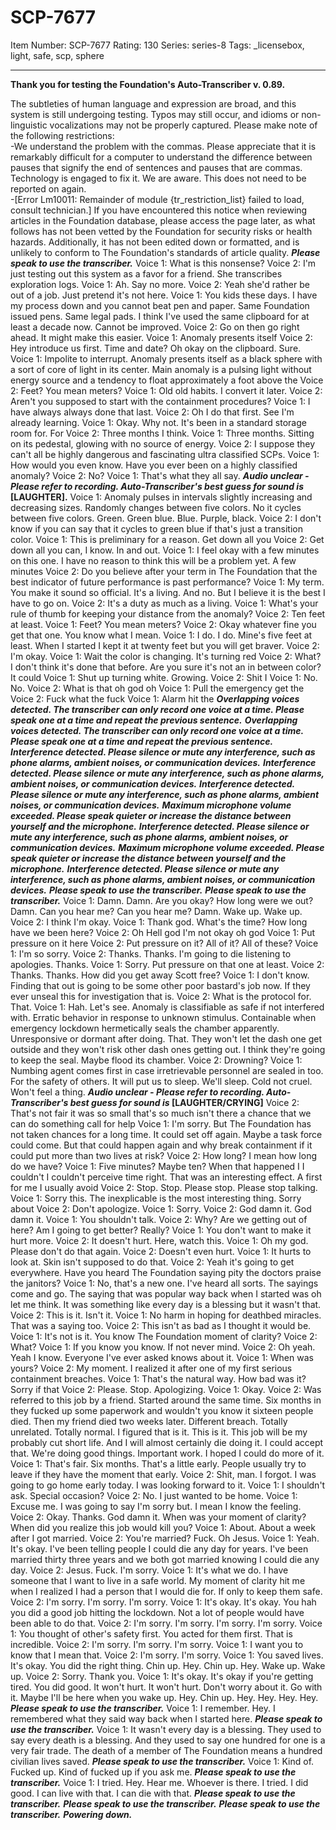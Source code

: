 # SCP-7677
Item Number: SCP-7677
Rating: 130
Series: series-8
Tags: _licensebox, light, safe, scp, sphere

---

**Thank you for testing the Foundation's Auto-Transcriber v. 0.89.**
  
The subtleties of human language and expression are broad, and this system is still undergoing testing. Typos may still occur, and idioms or non-linguistic vocalizations may not be properly captured. 
Please make note of the following restrictions:  
-We understand the problem with the commas. Please appreciate that it is remarkably difficult for a computer to understand the difference between pauses that signify the end of sentences and pauses that are commas. Technology is engaged to fix it. We are aware. This does not need to be reported on again.  
-[Error Lm10011: Remainder of module {tr_restriction_list} failed to load, consult technician.]
If you have encountered this notice when reviewing articles in the Foundation database, please access the page later, as what follows has not been vetted by the Foundation for security risks or health hazards. Additionally, it has not been edited down or formatted, and is unlikely to conform to The Foundation's standards of article quality.
**_Please speak to use the transcriber._**
Voice 1: What is this nonsense?
Voice 2: I'm just testing out this system as a favor for a friend. She transcribes exploration logs.
Voice 1: Ah. Say no more.
Voice 2: Yeah she'd rather be out of a job. Just pretend it's not here.
Voice 1: You kids these days. I have my process down and you cannot beat pen and paper. Same Foundation issued pens. Same legal pads. I think I've used the same clipboard for at least a decade now. Cannot be improved.
Voice 2: Go on then go right ahead. It might make this easier.
Voice 1: Anomaly presents itself
Voice 2: Hey introduce us first. Time and date? Oh okay on the clipboard. Sure.
Voice 1: Impolite to interrupt. Anomaly presents itself as a black sphere with a sort of core of light in its center. Main anomaly is a pulsing light without energy source and a tendency to float approximately a foot above the
Voice 2: Feet? You mean meters?
Voice 1: Old old habits. I convert it later.
Voice 2: Aren't you supposed to start with the containment procedures?
Voice 1: I have always always done that last.
Voice 2: Oh I do that first. See I'm already learning.
Voice 1: Okay. Why not. It's been in a standard storage room for. For
Voice 2: Three months I think.
Voice 1: Three months. Sitting on its pedestal, glowing with no source of energy.
Voice 2: I suppose they can't all be highly dangerous and fascinating ultra classified SCPs.
Voice 1: How would you even know. Have you ever been on a highly classified anomaly?
Voice 2: No?
Voice 1: That's what they all say.
**_Audio unclear - Please refer to recording. Auto-Transcriber's best guess for sound is_ [LAUGHTER].**
Voice 1: Anomaly pulses in intervals slightly increasing and decreasing sizes. Randomly changes between five colors. No it cycles between five colors. Green. Green blue. Blue. Purple, black.
Voice 2: I don't know if you can say that it cycles to green blue if that's just a transition color.
Voice 1: This is preliminary for a reason. Get down all you
Voice 2: Get down all you can, I know. In and out.
Voice 1: I feel okay with a few minutes on this one. I have no reason to think this will be a problem yet. A few minutes
Voice 2: Do you believe after your term in The Foundation that the best indicator of future performance is past performance?
Voice 1: My term. You make it sound so official. It's a living. And no. But I believe it is the best I have to go on.
Voice 2: It's a duty as much as a living.
Voice 1: What's your rule of thumb for keeping your distance from the anomaly?
Voice 2: Ten feet at least.
Voice 1: Feet? You mean meters?
Voice 2: Okay whatever fine you get that one. You know what I mean.
Voice 1: I do. I do. Mine's five feet at least. When I started I kept it at twenty feet but you will get braver.
Voice 2: I'm okay.
Voice 1: Wait the color is changing. It's turning red
Voice 2: What? I don't think it's done that before. Are you sure it's not an in between color? It could
Voice 1: Shut up turning white. Growing.
Voice 2: Shit I
Voice 1: No. No.
Voice 2: What is that oh god oh
Voice 1: Pull the emergency get the
Voice 2: Fuck what the fuck
Voice 1: Alarm hit the
**_Overlapping voices detected. The transcriber can only record one voice at a time. Please speak one at a time and repeat the previous sentence._**
**_Overlapping voices detected. The transcriber can only record one voice at a time. Please speak one at a time and repeat the previous sentence._**
**_Interference detected. Please silence or mute any interference, such as phone alarms, ambient noises, or communication devices._**
**_Interference detected. Please silence or mute any interference, such as phone alarms, ambient noises, or communication devices._**
**_Interference detected. Please silence or mute any interference, such as phone alarms, ambient noises, or communication devices._**
**_Maximum microphone volume exceeded. Please speak quieter or increase the distance between yourself and the microphone._**
**_Interference detected. Please silence or mute any interference, such as phone alarms, ambient noises, or communication devices._**
**_Maximum microphone volume exceeded. Please speak quieter or increase the distance between yourself and the microphone._**
**_Interference detected. Please silence or mute any interference, such as phone alarms, ambient noises, or communication devices._**
**_Please speak to use the transcriber._**
**_Please speak to use the transcriber._**
Voice 1: Damn. Damn. Are you okay? How long were we out? Damn. Can you hear me? Can you hear me? Damn. Wake up. Wake up.
Voice 2: I think I'm okay.
Voice 1: Thank god. What's the time? How long have we been here?
Voice 2: Oh Hell god I'm not okay oh god
Voice 1: Put pressure on it here
Voice 2: Put pressure on it? All of it? All of these?
Voice 1: I'm so sorry.
Voice 2: Thanks. Thanks. I'm going to die listening to apologies. Thanks.
Voice 1: Sorry. Put pressure on that one at least.
Voice 2: Thanks. Thanks. How did you get away Scott free?
Voice 1: I don't know. Finding that out is going to be some other poor bastard's job now. If they ever unseal this for investigation that is.
Voice 2: What is the protocol for. That.
Voice 1: Hah. Let's see. Anomaly is classifiable as safe if not interfered with. Erratic behavior in response to unknown stimulus. Containable when emergency lockdown hermetically seals the chamber apparently. Unresponsive or dormant after doing. That. They won't let the dash one get outside and they won't risk other dash ones getting out. I think they're going to keep the seal. Maybe flood its chamber.
Voice 2: Drowning?
Voice 1: Numbing agent comes first in case irretrievable personnel are sealed in too. For the safety of others. It will put us to sleep. We'll sleep. Cold not cruel. Won't feel a thing.
**_Audio unclear - Please refer to recording. Auto-Transcriber's best guess for sound is_ [LAUGHTER/CRYING]**
Voice 2: That's not fair it was so small that's so much isn't there a chance that we can do something call for help
Voice 1: I'm sorry. But The Foundation has not taken chances for a long time. It could set off again. Maybe a task force could come. But that could happen again and why break containment if it could put more than two lives at risk?
Voice 2: How long? I mean how long do we have?
Voice 1: Five minutes? Maybe ten? When that happened I I couldn't I couldn't perceive time right. That was an interesting effect. A first for me I usually avoid
Voice 2: Stop. Stop. Please stop. Please stop talking.
Voice 1: Sorry this. The inexplicable is the most interesting thing. Sorry about
Voice 2: Don't apologize.
Voice 1: Sorry.
Voice 2: God damn it. God damn it.
Voice 1: You shouldn't talk.
Voice 2: Why? Are we getting out of here? Am I going to get better? Really?
Voice 1: You don't want to make it hurt more.
Voice 2: It doesn't hurt. Here, watch this.
Voice 1: Oh my god. Please don't do that again.
Voice 2: Doesn't even hurt.
Voice 1: It hurts to look at. Skin isn't supposed to do that.
Voice 2: Yeah it's going to get everywhere. Have you heard The Foundation saying pity the doctors praise the janitors?
Voice 1: No, that's a new one. I've heard all sorts. The sayings come and go. The saying that was popular way back when I started was oh let me think. It was something like every day is a blessing but it wasn't that.
Voice 2: This is it. Isn't it.
Voice 1: No harm in hoping for deathbed miracles. That was a saying too.
Voice 2: This isn't as bad as I thought it would be.
Voice 1: It's not is it. You know The Foundation moment of clarity?
Voice 2: What?
Voice 1: If you know you know. If not never mind.
Voice 2: Oh yeah. Yeah I know. Everyone I've ever asked knows about it.
Voice 1: When was yours?
Voice 2: My moment. I realized it after one of my first serious containment breaches.
Voice 1: That's the natural way. How bad was it? Sorry if that
Voice 2: Please. Stop. Apologizing.
Voice 1: Okay.
Voice 2: Was referred to this job by a friend. Started around the same time. Six months in they fucked up some paperwork and wouldn't you know it sixteen people died. Then my friend died two weeks later. Different breach. Totally unrelated. Totally normal. I figured that is it. This is it. This job will be my probably cut short life. And I will almost certainly die doing it. I could accept that. We're doing good things. Important work. I hoped I could do more of it.
Voice 1: That's fair. Six months. That's a little early. People usually try to leave if they have the moment that early.
Voice 2: Shit, man. I forgot. I was going to go home early today. I was looking forward to it.
Voice 1: I shouldn't ask. Special occasion?
Voice 2: No. I just wanted to be home.
Voice 1: Excuse me. I was going to say I'm sorry but. I mean I know the feeling.
Voice 2: Okay. Thanks. God damn it. When was your moment of clarity? When did you realize this job would kill you?
Voice 1: About. About a week after I got married.
Voice 2: You're married? Fuck. Oh Jesus.
Voice 1: Yeah. It's okay. I've been telling people I could die any day for years. I've been married thirty three years and we both got married knowing I could die any day.
Voice 2: Jesus. Fuck. I'm sorry.
Voice 1: It's what we do. I have someone that I want to live in a safe world. My moment of clarity hit me when I realized I had a person that I would die for. If only to keep them safe.
Voice 2: I'm sorry. I'm sorry. I'm sorry.
Voice 1: It's okay. It's okay. You hah you did a good job hitting the lockdown. Not a lot of people would have been able to do that.
Voice 2: I'm sorry. I'm sorry. I'm sorry. I'm sorry.
Voice 1: You thought of other's safety first. You acted for them first. That is incredible.
Voice 2: I'm sorry. I'm sorry. I'm sorry.
Voice 1: I want you to know that I mean that.
Voice 2: I'm sorry. I'm sorry.
Voice 1: You saved lives. It's okay. You did the right thing. Chin up. Hey. Chin up. Hey. Wake up. Wake up.
Voice 2: Sorry. Thank you.
Voice 1: It's okay. It's okay if you're getting tired. You did good. It won't hurt. It won't hurt. Don't worry about it. Go with it. Maybe I'll be here when you wake up. Hey. Chin up. Hey. Hey. Hey. Hey.
**_Please speak to use the transcriber._**
Voice 1: I remember. Hey. I remembered what they said way back when I started here.
**_Please speak to use the transcriber._**
Voice 1: It wasn't every day is a blessing. They used to say every death is a blessing. And they used to say one hundred for one is a very fair trade. The death of a member of The Foundation means a hundred civilian lives saved.
**_Please speak to use the transcriber._**
Voice 1: Kind of. Fucked up. Kind of fucked up if you ask me.
**_Please speak to use the transcriber._**
Voice 1: I tried. Hey. Hear me. Whoever is there. I tried. I did good. I can live with that. I can die with that.
**_Please speak to use the transcriber._**
**_Please speak to use the transcriber._**
**_Please speak to use the transcriber._**
**_Powering down._**